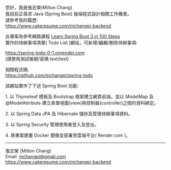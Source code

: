 您好，我是張志榮(Milton Chang)  
我目前正尋求 Java (Spring Boot) 後端程式設計相關工作機會。  
請參考我的履歷:  
https://www.cakeresume.com/mchangpi-backend

此專案為參考網路課程 <a href="https://www.udemy.com/course/spring-boot-tutorial-for-beginners/" target="_blank">Learn Spring Boot 3 in 100 Steps</a>  
實作的待辦事項清單( Todo List )網站，可新增/編輯/刪除待辦事項:

https://spring-todo-0-1.onrender.com  
(請使用測試帳號/密碼 test/test)

相關程式碼:  
https://github.com/mchangpi/spring-todo

該網站實作了下述 Spring Boot 功能:  

1\. 以 Thymeleaf 模板及 Bootstrap 框架建立網頁前端，並以 ModelMap 及 @ModelAttribute 建立表單視圖(view)與控制器(controller)之間的資料綁定。  

2\. 以 Spring Data JPA 及 Hibernate 儲存及管理待辦事項資料。  

3\. 以 Spring Security 管理使用者登入及登出。  

4\. 將專案建置 Docker 鏡像並部署至雲端平台( Render.com )。

---
張志榮 (Milton Chang)  
Email: mchangpi@gmail.com  
https://www.cakeresume.com/mchangpi-backend
